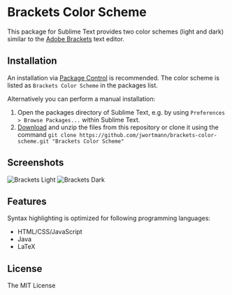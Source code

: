 # Brackets Color Scheme

This package for Sublime Text provides two color schemes (light and dark) similar to the [Adobe Brackets](http://brackets.io/) text editor.

## Installation

An installation via [Package Control](https://sublime.wbond.net/installation) is recommended. The color scheme is listed as `Brackets Color Scheme` in the packages list.

Alternatively you can perform a manual installation:

1. Open the packages directory of Sublime Text, e.g. by using `Preferences > Browse Packages...` within Sublime Text.
2. [Download](https://github.com/jwortmann/brackets-color-scheme/archive/master.zip) and unzip the files from this repository or clone it using the command `git clone https://github.com/jwortmann/brackets-color-scheme.git "Brackets Color Scheme"`

## Screenshots

![Brackets Light](http://i.imgur.com/5HoE6I2.png)
![Brackets Dark](http://i.imgur.com/HZ0acdw.png)

## Features

Syntax highlighting is optimized for following programming languages:

* HTML/CSS/JavaScript
* Java
* LaTeX

## License

The MIT License